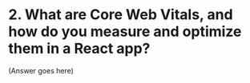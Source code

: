 # 2. What are Core Web Vitals, and how do you measure and optimize them in a React app?

(Answer goes here)
